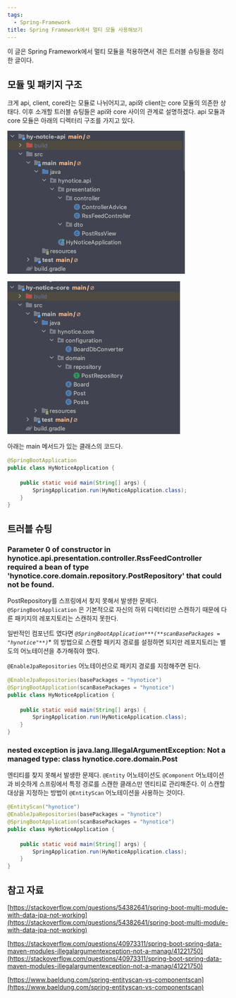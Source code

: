 ```yaml
---
tags:
  - Spring-Framework
title: Spring Framework에서 멀티 모듈 사용해보기
---
```


이 글은 Spring Framework에서 멀티 모듈을 적용하면서 겪은 트러블 슈팅들을 정리한 글이다.

## 모듈 및 패키지 구조

크게 api, client, core라는 모듈로 나뉘어지고, api와 client는 core 모듈의 의존한 상태다. 이후 소개할 트러블 슈팅들은 api와 core 사이의 관계로 설명하겠다. api 모듈과 core 모듈은 아래의 디렉터리 구조를 가지고 있다.

![Untitled](assets/Untitled-4552347.png)

![Untitled](assets/Untitled%201_11.png)

아래는 main 메서드가 있는 클래스의 코드다.

```java
@SpringBootApplication
public class HyNoticeApplication {

    public static void main(String[] args) {
        SpringApplication.run(HyNoticeApplication.class);
    }
}
```

## 트러블 슈팅

### Parameter 0 of constructor in hynotice.api.presentation.controller.RssFeedController required a bean of type 'hynotice.core.domain.repository.PostRepository' that could not be found.

PostRepository를 스프링에서 찾지 못해서 발생한 문제다. `@SpringBootApplication` 은 기본적으로 자신의 하위 디렉터리만 스캔하기 때문에 다른 패키지의 레포지토리는 스캔하지 못한다.

일반적인 컴포넌트 였다면 *`@SpringBootApplication***(**scanBasePackages = "hynotice"**)`** 의 방법으로 스캔할 패키지 경로를 설정하면 되지만 레포지토리는 별도의 어노테이션을 추가해줘야 했다.

`@EnableJpaRepositories` 어노테이션으로 패키지 경로를 지정해주면 된다.

```java
@EnableJpaRepositories(basePackages = "hynotice")
@SpringBootApplication(scanBasePackages = "hynotice")
public class HyNoticeApplication {

    public static void main(String[] args) {
        SpringApplication.run(HyNoticeApplication.class);
    }
}
```

### nested exception is java.lang.IllegalArgumentException: Not a managed type: class hynotice.core.domain.Post

엔티티를 찾지 못해서 발생한 문제다. `@Entity` 어노테이션도 `@Component` 어노테이션과 비슷하게 스프링에서 특정 경로를 스캔한 클래스만 엔티티로 관리해준다. 이 스캔할 대상을 지정하는 방법이 `@EntityScan` 어노테이션을 사용하는 것이다.

```java
@EntityScan("hynotice")
@EnableJpaRepositories(basePackages = "hynotice")
@SpringBootApplication(scanBasePackages = "hynotice")
public class HyNoticeApplication {

    public static void main(String[] args) {
        SpringApplication.run(HyNoticeApplication.class);
    }
}
```

## 참고 자료

[https://stackoverflow.com/questions/54382641/spring-boot-multi-module-with-data-jpa-not-working](https://stackoverflow.com/questions/54382641/spring-boot-multi-module-with-data-jpa-not-working)

[https://stackoverflow.com/questions/40973311/spring-boot-spring-data-maven-modules-illegalargumentexception-not-a-manag/41221750](https://stackoverflow.com/questions/40973311/spring-boot-spring-data-maven-modules-illegalargumentexception-not-a-manag/41221750)

[https://www.baeldung.com/spring-entityscan-vs-componentscan](https://www.baeldung.com/spring-entityscan-vs-componentscan)
